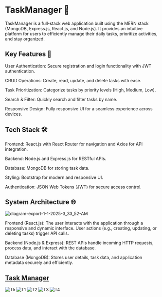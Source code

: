 # TaskManager 📝
TaskManager is a full-stack web application built using the MERN stack (MongoDB, Express.js, React.js, and Node.js). 
It provides an intuitive platform for users to efficiently manage their daily tasks, prioritize activities, and stay organized.

## Key Features 🚀
User Authentication: Secure registration and login functionality with JWT authentication.

CRUD Operations: Create, read, update, and delete tasks with ease.

Task Prioritization: Categorize tasks by priority levels (High, Medium, Low).

Search & Filter: Quickly search and filter tasks by name.

Responsive Design: Fully responsive UI for a seamless experience across devices.


## Tech Stack 🛠️
Frontend: React.js with React Router for navigation and Axios for API integration.

Backend: Node.js and Express.js for RESTful APIs.

Database: MongoDB for storing task data.

Styling:  Bootstrap for modern and responsive UI.

Authentication: JSON Web Tokens (JWT) for secure access control.


## System Architecture 🌐

![diagram-export-1-1-2025-3_33_52-AM](https://github.com/user-attachments/assets/73138b8a-afd7-4750-afdb-a08db3bd636c)

Frontend (React.js): The user interacts with the application through a responsive and dynamic interface. User actions (e.g., creating, updating, or deleting tasks) trigger API calls.

Backend (Node.js & Express): REST APIs handle incoming HTTP requests, process data, and interact with the database.

Database (MongoDB): Stores user details, task data, and application metadata securely and efficiently.

## [Task Manager](https://taskmanagersd.netlify.app/)
![T5](https://github.com/user-attachments/assets/8363c159-0f67-40e9-801d-60438403f103)
![T1](https://github.com/user-attachments/assets/044c2a75-95fd-4352-b8e9-9aa669030f5f)
![T2](https://github.com/user-attachments/assets/9cf67b08-0c55-4ef4-b6a7-485f94462318)
![T3](https://github.com/user-attachments/assets/c025dab4-4c8c-43a1-92dd-a502a6f22a2e)
![T4](https://github.com/user-attachments/assets/224490c7-de63-44ea-b571-ddf35b01397b)


